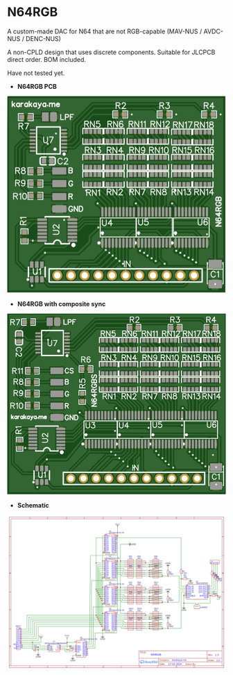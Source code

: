 # N64RGB
A custom-made DAC for N64 that are not RGB-capable (MAV-NUS / AVDC-NUS / DENC-NUS)

A non-CPLD design that uses discrete components. Suitable for JLCPCB direct order. BOM included.

Have not tested yet.

+ **N64RGB PCB**

![sch](/pcbrgb.PNG)

+ **N64RGB with composite sync**

![sch](/pcbrgbs.PNG)

+ **Schematic**

![sch](/sch.png)
